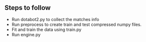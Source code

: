 ## Steps to follow

* Run dotabot2.py to collect the matches info
* Run preprocess to create train and test compressed numpy files.
* Fit and train the data using train.py 
* Run engine.py
